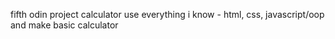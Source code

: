 fifth odin project
calculator
use everything i know - html, css, javascript/oop and make basic calculator
